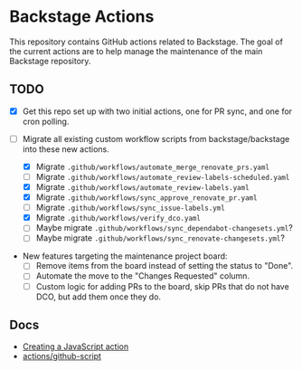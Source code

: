 # Backstage Actions

This repository contains GitHub actions related to Backstage. The goal of the
current actions are to help manage the maintenance of the main Backstage
repository.

## TODO

- [x] Get this repo set up with two initial actions, one for PR sync, and one
      for cron polling.
- [ ] Migrate all existing custom workflow scripts from backstage/backstage into
      these new actions.

  - [x] Migrate `.github/workflows/automate_merge_renovate_prs.yaml`
  - [ ] Migrate `.github/workflows/automate_review-labels-scheduled.yaml`
  - [x] Migrate `.github/workflows/automate_review-labels.yaml`
  - [x] Migrate `.github/workflows/sync_approve_renovate_pr.yaml`
  - [ ] Migrate `.github/workflows/sync_issue-labels.yml`
  - [x] Migrate `.github/workflows/verify_dco.yaml`
  - [ ] Maybe migrate `.github/workflows/sync_dependabot-changesets.yml`?
  - [ ] Maybe migrate `.github/workflows/sync_renovate-changesets.yml`?

- New features targeting the maintenance project board:
  - [ ] Remove items from the board instead of setting the status to "Done".
  - [ ] Automate the move to the "Changes Requested" column.
  - [ ] Custom logic for adding PRs to the board, skip PRs that do not have DCO,
        but add them once they do.

## Docs

- [Creating a JavaScript action](https://docs.github.com/en/actions/creating-actions/creating-a-javascript-action)
- [actions/github-script](https://github.com/actions/github-script)
